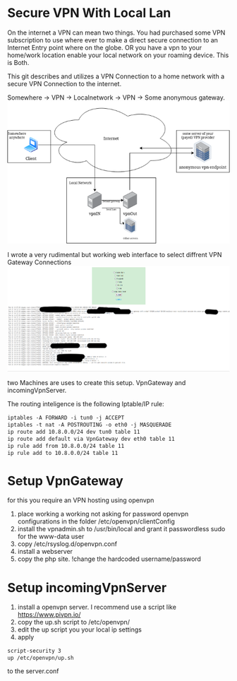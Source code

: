 # Secure VPN With Local Lan

On the internet a VPN can mean two things.
You had purchased some VPN subscription to use where ever to make a direct secure connection to an Internet Entry point where on the globe. 
OR you have a vpn to your home/work location enable your local network on your roaming device.
This is Both.

This git describes and utilizes a VPN Connection to a home network with a secure VPN Connection to the internet. 

Somewhere -> VPN -> Localnetwork -> VPN -> Some anonymous gateway.
![](./images/vpnMap.drawio.png)

I wrote a very rudimental but working web interface to select diffrent VPN Gateway Connections
![](./images/vpnPhpClient.png)

two Machines are uses to create this setup. VpnGateway and incomingVpnServer.

The routing inteligence is the following Iptable/IP rule:
```
iptables -A FORWARD -i tun0 -j ACCEPT 
iptables -t nat -A POSTROUTING -o eth0 -j MASQUERADE 
ip route add 10.8.0.0/24 dev tun0 table 11
ip route add default via VpnGateway dev eth0 table 11
ip rule add from 10.8.0.0/24 table 11
ip rule add to 10.8.0.0/24 table 11
```

# Setup VpnGateway
for this you require an VPN hosting using openvpn
1) place working a working not asking for password openvpn configurations in the folder /etc/openvpn/clientConfig 
2) install the vpnadmin.sh to /usr/bin/local and grant it passwordless sudo for the www-data user
3) copy /etc/rsyslog.d/openvpn.conf
4) install a webserver
5) copy the php site. !change the hardcoded username/password


# Setup incomingVpnServer
1) install a openvpn server. I recommend use a script like https://www.pivpn.io/
2) copy the up.sh script to /etc/openvpn/
3) edit the up script you your local ip settings
4) apply
```
script-security 3 
up /etc/openvpn/up.sh
```
to the server.conf
